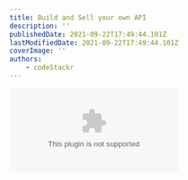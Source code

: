 ```yaml
---
title: Build and Sell your own API
description: ''
publishedDate: 2021-09-22T17:49:44.101Z
lastModifiedDate: 2021-09-22T17:49:44.101Z
coverImage: ''
authors:
    - codeStackr
---
```


<Embed
	type="youtube"
	url="https://youtu.be/FMJwaA2WMjc?t=994"
	title="Build and Sell your own API"
/>
